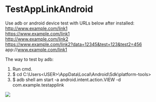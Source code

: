 # TestAppLinkAndroid


Use adb or android device test with URLs below after installed: <br>
http://www.example.com/link1 <br>
https://www.example.com/link1 </br>
http://www.example.com/link2<br>
https://www.example.com/link2?data=12345&test=123&test2=456<br>
app://www.example.com/link1



The way to test by adb: 
1. Run cmd.
2. $ cd C:\Users\<USER>\AppData\Local\Android\Sdk\platform-tools> 
3. $ adb shell am start -a android.intent.action.VIEW -d <URL> com.example.testapplink

![](demo.gif)
